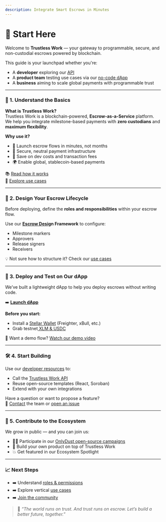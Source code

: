 ```yaml
---
description: Integrate Smart Escrows in Minutes
---
```


# 📌 Start Here

Welcome to **Trustless Work** — your gateway to programmable, secure, and non-custodial escrows powered by blockchain.

This guide is your launchpad whether you're:

* A **developer** exploring our [API](../developer-resources/quickstart/api-fundamental-code.md)
* A **product team** testing use cases via our [no-code dApp](http://dapp.trustlesswork.com/)
* A **business** aiming to scale global payments with programmable trust

***

### 🧠 1. Understand the Basics

**What is Trustless Work?**\
Trustless Work is a blockchain-powered, **Escrow-as-a-Service** platform. We help you integrate milestone-based payments with **zero custodians** and **maximum flexibility**.

**Why use it?**

* 🚀 Launch escrow flows in minutes, not months
* 🔐 Secure, neutral payment infrastructure
* 💸 Save on dev costs and transaction fees
* 🌍 Enable global, stablecoin-based payments

📚 [Read how it works](../technology-overview/)\
📖 [Explore use cases](../use-cases-unlocking-the-potential-of-smart-escrows/)

***

### 🧪 2. Design Your Escrow Lifecycle

Before deploying, define the **roles and responsibilities** within your escrow flow.

Use our [**Escrow Desig**](../smart-escrow-design/)**n Framework** to configure:

* Milestone markers
* Approvers
* Release signers
* Receivers

💡 Not sure how to structure it? Check our [use cases](../use-cases-unlocking-the-potential-of-smart-escrows/)

***

### 🧰 3. Deploy and Test on Our dApp

We’ve built a lightweight dApp to help you deploy escrows without writing code.

➡️ [**Launch dApp**](http://dapp.trustlesswork.com/)

**Before you start:**

* Install a [Stellar Wallet](../developer-resources/stellar-wallets/) (Freighter, xBull, etc.)
* Grab testnet[ XLM & USDC](../trustless-work-dapp/testnet-tokens.md)

📵 Want a demo flow? [Watch our demo video](https://www.youtube.com/watch?v=wps4iH_qtrA\&list=PLF7UKEodb6OCkEmf__B5zJPiG-ZXs3vNv)

***

### 🛠️ 4. Start Building

Use our [developer resources](../developer-resources/) to:

* Call the [Trustless Work API](../developer-resources/quickstart/api-fundamental-code.md)
* Reuse open-source templates (React, Soroban)
* Extend with your own integrations

Have a question or want to propose a feature?\
📩 [Contact](../appendices/contact-and-support.md) the team or [open an issue](https://github.com/Trustless-Work)

***

### 🤝 5. Contribute to the Ecosystem

We grow in public — and you can join us:

* 🧑‍💻 Participate in our [OnlyDust open-source campaigns](https://app.onlydust.com/projects/trustless-work-)
* 🧱 Build your own product on top of Trustless Work
* 💥 Get featured in our Ecosystem Spotlight

***

### 📈 Next Steps

* ➡️ Understand [roles & permissions](../smart-escrow-design/roles-in-trustless-work.md)
* ➡️ Explore vertical [use cases](../use-cases-unlocking-the-potential-of-smart-escrows/)
* ➡️ [Join the community](../community-and-roadmap/community.md)

> 💬 _“The world runs on trust. And trust runs on escrow. Let’s build a better future, together.”_
